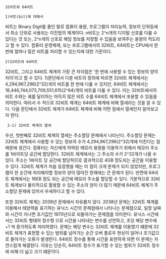 	32비트와 64비트

	1)비트(bit)에 대해서 
 비트는 Binary Digit를 줄인 말로 컴퓨터 용량, 프로그램이 처리능력, 정보의 단위등에서 최소 단위로 사용되는 이진법의 체계이다.
n비트는 2^n개의 디지털 신호를 다룰 수 있다는 것 또는, 2^n개의 신호로 해당 정보를 저장할 수 있음을 보여주는 용량의 척도라고 할 수 있다. 
컴퓨터 운영체제, 또는 프로그램에서의 32비트, 64비트는 CPU에서 한 번에 얼마나 많은 비트를 처리할 수 있는지에 대한 기준이다. 

	2)32비트와 64비트
 32비트, 그리고 64비트 체계의 가장 큰 차이점은 '한 번에 사용할 수 있는 정보의 양의 차이'라고 할 수 있다. 1)문단에서 다룬 비트의 정의에 따르면 32비트 체계에서는 4,294,967,296(2^32)개의 비트를 한 번에 다룰 수 있지만, 64비트 체계에서는 18,446,744,073,709,551,615(2^64)개의 비트를 다룰 수 있다. 이는 32비트에서의 비트 수와는 궤를 달리하는 아득히 많은 비트 수를 64비트 체계에서 포용할 수 있음을 의미한다. 따라서 수 적으로 32비트 체계는 64비트 체계에 비해 열세라는 것을 알 수 있다. 다음 문단에서 32비트 체계가 64비트 체계에 비해 어떤 점에서 열세인지 알아보고자 한다. 
 
	 2-1) 32비트 체계의 열세
  
  우선, 첫번째로 32비트 체계의 열세는 주소할당 문제에서 나타난다. 주소할당 문제는 32비트 체계에서 사용할 수 있는 정보의 수가 4,294,967,296(2^32)개에 미친다는 점 때문에 생긴다. 컴퓨터는 자신에게 허락된 메모리 용량을 이용하기 위해서 메모리 주소를 1바이트당 공간에 할당한다. 32비트 체계에서는 그 주소의 수가 2^32개가 나올 수 있다. 주소는 1바이트 당 공간에 할당하므로 결과적으로 4GB 정도되는 공간을 이용할 수 있다. 32비트 체계가 처음 등장했을 때는 이 점이 크게 문제가 되지 않았지만, 프로그램이 한 순간에 처리해야할 정보의 양이 많아진 현재에는 큰 문제가 된다. 반면에 64비트 체계에서는 16EB 정도 되는 공간에 메모리 주소를 할당할 수 있다. 기본적으로 32비트 체계보다 물리적으로 활용할 수 있는 주소의 양이 더 많기 때문에 64비트 체계가 주소할당 문제에 있어서 우세하다고 할 수 있다.
  
  또한 32비트 체계는 2038년 문제에서 자유롭지 않다. 2038년 문제는 32비트 체계를 이용해서 태양력을 표기하는 유닉스 시간의 문제점에서 나타나는 문제점으로, 일정 날짜와 시간이 지나면 초기값인 1970년으로 되돌아가는 문제점을 의미한다. 유닉스 시간에서는 32비트 형태의 정수형 으로 시간을 나타내는 변수를 선언하고, 초당 해당 변수에 +1 씩 증가하도록 처리하였다. 문제는 해당 변수는 32비트 체계를 이용했기 떄문에 32비트 체게가 표현할 수 있는 범위를 넘어가는 순간 오버 플로우 현상이 일어나 초기값으로 돌아가는 오류가 발생한다. 64비트 정수를 통해 시간을 표현하게 되면 이 문제는 자연스럽게 해결된다. 이유는 단순히, 64비트 정수가 표기할 수 있는 범위가 32비트 정수에 비해 더 넓고 크기 떄문이다.
